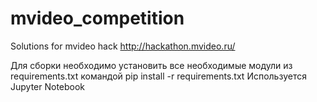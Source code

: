 # mvideo_competition
Solutions for mvideo hack
http://hackathon.mvideo.ru/

Для сборки необходимо установить все необходимые модули из requirements.txt командой pip install -r requirements.txt Используется Jupyter Notebook